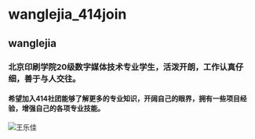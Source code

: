# wanglejia_414join
## wanglejia
### 北京印刷学院20级数字媒体技术专业学生，活泼开朗，工作认真仔细，善于与人交往。
#### 希望加入414社团能够了解更多的专业知识，开阔自己的眼界，拥有一些项目经验，增强自己的各项专业技能。
![王乐佳](/path/to/img.jpg)
